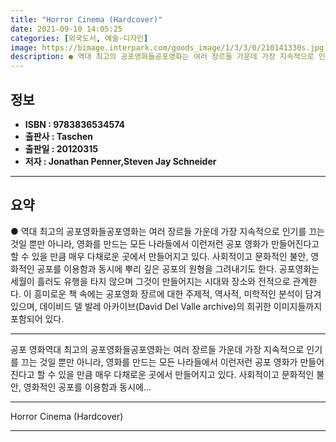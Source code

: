 ```yaml
---
title: "Horror Cinema (Hardcover)"
date: 2021-09-10 14:05:25
categories: [외국도서, 예술-디자인]
image: https://bimage.interpark.com/goods_image/1/3/3/0/210141330s.jpg
description: ● 역대 최고의 공포영화들공포영화는 여러 장르들 가운데 가장 지속적으로 인기를 끄는 것일 뿐만 아니라, 영화를 만드는 모든 나라들에서 이런저런 공포 영화가 만들어진다고 할 수 있을 만큼 매우 다채로운 곳에서 만들어지고 있다. 사회적이고 문화적인 불안, 영화적인 공포를 이용함과 동시에
---
```


## **정보**

- **ISBN : 9783836534574**
- **출판사 : Taschen**
- **출판일 : 20120315**
- **저자 : Jonathan Penner,Steven Jay Schneider**

------



## **요약**

●  역대 최고의 공포영화들공포영화는 여러 장르들 가운데 가장 지속적으로 인기를 끄는 것일 뿐만 아니라, 영화를 만드는 모든 나라들에서 이런저런 공포 영화가 만들어진다고 할 수 있을 만큼 매우 다채로운 곳에서 만들어지고 있다. 사회적이고 문화적인 불안, 영화적인 공포를 이용함과 동시에 뿌리 깊은 공포의 원형을 그려내기도 한다. 공포영화는 세월이 흘러도 유행을 타지 않으며 그것이 만들어지는 시대와 장소와 전적으로 관계한다. 이 흥미로운 책 속에는 공포영화 장르에 대한 주제적, 역사적, 미학적인 분석이 담겨 있으며, 데이비드 델 발레 아카이브(David Del Valle archive)의 희귀한 이미지들까지 포함되어 있다.

------

공포 영화역대 최고의 공포영화들공포영화는 여러 장르들 가운데 가장 지속적으로 인기를 끄는 것일 뿐만 아니라, 영화를 만드는 모든 나라들에서 이런저런 공포 영화가 만들어진다고 할 수 있을 만큼 매우 다채로운 곳에서 만들어지고 있다. 사회적이고 문화적인 불안, 영화적인 공포를 이용함과 동시에... 

------


Horror Cinema (Hardcover) 

------


